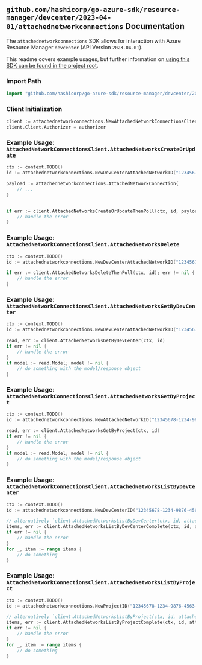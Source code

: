 
## `github.com/hashicorp/go-azure-sdk/resource-manager/devcenter/2023-04-01/attachednetworkconnections` Documentation

The `attachednetworkconnections` SDK allows for interaction with Azure Resource Manager `devcenter` (API Version `2023-04-01`).

This readme covers example usages, but further information on [using this SDK can be found in the project root](https://github.com/hashicorp/go-azure-sdk/tree/main/docs).

### Import Path

```go
import "github.com/hashicorp/go-azure-sdk/resource-manager/devcenter/2023-04-01/attachednetworkconnections"
```


### Client Initialization

```go
client := attachednetworkconnections.NewAttachedNetworkConnectionsClientWithBaseURI("https://management.azure.com")
client.Client.Authorizer = authorizer
```


### Example Usage: `AttachedNetworkConnectionsClient.AttachedNetworksCreateOrUpdate`

```go
ctx := context.TODO()
id := attachednetworkconnections.NewDevCenterAttachedNetworkID("12345678-1234-9876-4563-123456789012", "example-resource-group", "devCenterName", "attachedNetworkName")

payload := attachednetworkconnections.AttachedNetworkConnection{
	// ...
}


if err := client.AttachedNetworksCreateOrUpdateThenPoll(ctx, id, payload); err != nil {
	// handle the error
}
```


### Example Usage: `AttachedNetworkConnectionsClient.AttachedNetworksDelete`

```go
ctx := context.TODO()
id := attachednetworkconnections.NewDevCenterAttachedNetworkID("12345678-1234-9876-4563-123456789012", "example-resource-group", "devCenterName", "attachedNetworkName")

if err := client.AttachedNetworksDeleteThenPoll(ctx, id); err != nil {
	// handle the error
}
```


### Example Usage: `AttachedNetworkConnectionsClient.AttachedNetworksGetByDevCenter`

```go
ctx := context.TODO()
id := attachednetworkconnections.NewDevCenterAttachedNetworkID("12345678-1234-9876-4563-123456789012", "example-resource-group", "devCenterName", "attachedNetworkName")

read, err := client.AttachedNetworksGetByDevCenter(ctx, id)
if err != nil {
	// handle the error
}
if model := read.Model; model != nil {
	// do something with the model/response object
}
```


### Example Usage: `AttachedNetworkConnectionsClient.AttachedNetworksGetByProject`

```go
ctx := context.TODO()
id := attachednetworkconnections.NewAttachedNetworkID("12345678-1234-9876-4563-123456789012", "example-resource-group", "projectName", "attachedNetworkName")

read, err := client.AttachedNetworksGetByProject(ctx, id)
if err != nil {
	// handle the error
}
if model := read.Model; model != nil {
	// do something with the model/response object
}
```


### Example Usage: `AttachedNetworkConnectionsClient.AttachedNetworksListByDevCenter`

```go
ctx := context.TODO()
id := attachednetworkconnections.NewDevCenterID("12345678-1234-9876-4563-123456789012", "example-resource-group", "devCenterName")

// alternatively `client.AttachedNetworksListByDevCenter(ctx, id, attachednetworkconnections.DefaultAttachedNetworksListByDevCenterOperationOptions())` can be used to do batched pagination
items, err := client.AttachedNetworksListByDevCenterComplete(ctx, id, attachednetworkconnections.DefaultAttachedNetworksListByDevCenterOperationOptions())
if err != nil {
	// handle the error
}
for _, item := range items {
	// do something
}
```


### Example Usage: `AttachedNetworkConnectionsClient.AttachedNetworksListByProject`

```go
ctx := context.TODO()
id := attachednetworkconnections.NewProjectID("12345678-1234-9876-4563-123456789012", "example-resource-group", "projectName")

// alternatively `client.AttachedNetworksListByProject(ctx, id, attachednetworkconnections.DefaultAttachedNetworksListByProjectOperationOptions())` can be used to do batched pagination
items, err := client.AttachedNetworksListByProjectComplete(ctx, id, attachednetworkconnections.DefaultAttachedNetworksListByProjectOperationOptions())
if err != nil {
	// handle the error
}
for _, item := range items {
	// do something
}
```
